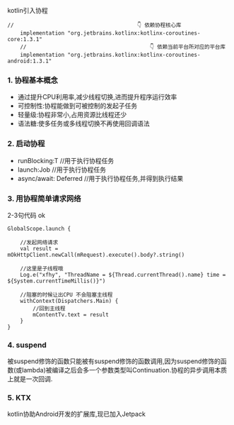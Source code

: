
kotlin引入协程
```
//                                       👇 依赖协程核心库
    implementation "org.jetbrains.kotlinx:kotlinx-coroutines-core:1.3.1"
    //                                       👇 依赖当前平台所对应的平台库
    implementation "org.jetbrains.kotlinx:kotlinx-coroutines-android:1.3.1"
```

### 1. 协程基本概念

- 通过提升CPU利用率,减少线程切换,进而提升程序运行效率
- 可控制性:协程能做到可被控制的发起子任务
- 轻量级:协程非常小,占用资源比线程还少
- 语法糖:使多任务或多线程切换不再使用回调语法

### 2. 启动协程

- runBlocking:T //用于执行协程任务
- launch:Job //用于执行协程任务
- async/await: Deferred //用于执行协程任务,并得到执行结果

### 3. 用协程简单请求网络

2-3句代码 ok

```
GlobalScope.launch {

    //发起网络请求
    val result = mOkHttpClient.newCall(mRequest).execute().body?.string()

    //这里是子线程哦
    Log.e("xfhy", "ThreadName = ${Thread.currentThread().name} time = ${System.currentTimeMillis()}")

    //阻塞的时候让出CPU 不会阻塞主线程
    withContext(Dispatchers.Main) {
        //回到主线程
        mContentTv.text = result
    }
}
```

### 4. suspend

被suspend修饰的函数只能被有suspend修饰的函数调用,因为suspend修饰的函数(或lambda)被编译之后会多一个参数类型叫Continuation.协程的异步调用本质上就是一次回调.

### 5. KTX

kotlin协助Android开发的扩展库,现已加入Jetpack

